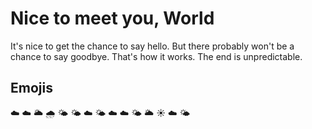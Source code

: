 # Nice to meet you, World

It's nice to get the chance to say hello. But there probably won't be a chance to say goodbye. That's how it works. The end is unpredictable.

## Emojis

:cloud: :cloud:
:sun_behind_large_cloud:
:cloud_with_rain:
:sun_behind_small_cloud:
:sun_behind_small_cloud:
:cloud:
:sun_behind_small_cloud:
:cloud:
:cloud:
:sun_behind_small_cloud:
:sun_behind_large_cloud:
:sunny:
:cloud:
:sun_behind_small_cloud:
